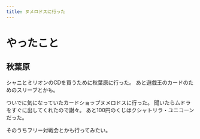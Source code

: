 ```yaml
---
title: ヌメロドスに行った
---
```


# やったこと

## 秋葉原

シャニとミリオンのCDを買うために秋葉原に行った。
あと遊戯王のカードのためのスリーブとかも。

ついでに気になっていたカードショップヌメロドスに行った。
聞いたらムドラをすぐに出してくれたので謝々。
あと100円のくじはクシャトリラ・ユニコーンだった。

そのうちフリー対戦会とかも行ってみたい。
